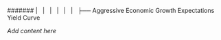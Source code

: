 ####### |   |   |   |   |   |   ├── Aggressive Economic Growth Expectations Yield Curve

*Add content here*